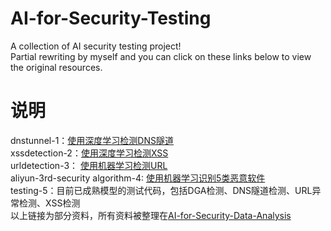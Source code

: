 # AI-for-Security-Testing

A collection of AI security testing project!<br>
Partial rewriting by myself and you can click on these links below to view the original resources.<br>

# 说明<br>
dnstunnel-1：[使用深度学习检测DNS隧道](https://github.com/BoneLee/dns_tunnel_dectect_with_CNN)<br>
xssdetection-2：[使用深度学习检测XSS](https://github.com/SparkSharly/DL_for_xss)<br>
urldetection-3： [使用机器学习检测URL](https://github.com/faizann24/Fwaf-Machine-Learning-driven-Web-Application-Firewall)<br>
aliyun-3rd-security algorithm-4: [使用机器学习识别5类恶意软件](https://tianchi.aliyun.com/competition/information.htm?raceId=231668)<br>
testing-5：目前已成熟模型的测试代码，包括DGA检测、DNS隧道检测、URL异常检测、XSS检测<br>
以上链接为部分资料，所有资料被整理在[AI-for-Security-Data-Analysis](https://github.com/404notf0und/AI-for-Security-Data-Analysis)




